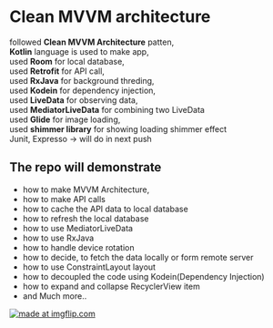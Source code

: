 # Clean MVVM architecture

followed **Clean MVVM Architecture** patten,<br />
**Kotlin** language is used to make app,<br />
used **Room** for local database,<br />
used **Retrofit** for API call,<br />
used **RxJava** for background threding,<br />
used **Kodein** for dependency injection,<br />
used **LiveData** for observing data,<br />
used **MediatorLiveData** for combining two LiveData<br />
used **Glide** for image loading,<br />
used **shimmer library** for showing loading shimmer effect<br />
Junit, Expresso -> will do in next push
<br />


## The repo will demonstrate
- how to make MVVM Architecture, <br />
- how to make API calls <br />
- how to cache the API data to local database<br />
- how to refresh the local database <br />
- how to use MediatorLiveData <br />
- how to use RxJava<br />
- how to handle device rotation<br>
- how to decide, to fetch the data locally or form remote server<br>
- how to use ConstraintLayout layout<br>
- how to decoupled the code using Kodein(Dependency Injection)<br />
- how to expand and collapse RecyclerView item<br>
- and Much more..<br />

<a href="https://imgflip.com/gif/3nymkb"><img src="https://i.imgflip.com/3nymkb.gif" title="made at imgflip.com"/></a>
